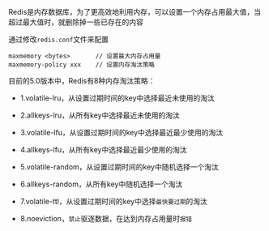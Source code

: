Redis是内存数据库，为了更高效地利用内存，可以设置一个内存占用最大值，当超过最大值时，就删除掉一些已存在的内容

通过修改`redis.conf`文件来配置

```
maxmemory <bytes>       // 设置最大内存占用量
maxmemory-policy xxx    // 设置内存淘汰策略
```

目前的5.0版本中，Redis有8种内存淘汰策略：

- 1.volatile-lru，从设置过期时间的key中选择最近未使用的淘汰

- 2.allkeys-lru，从所有key中选择最近未使用的淘汰

- 3.volatile-lfu，从设置过期时间的key中选择最近最少使用的淘汰

- 4.allkeys-lfu，从所有key中选择最近最少使用的淘汰

- 5.volatile-random，从设置过期时间的key中随机选择一个淘汰

- 6.allkeys-random，从所有key中随机选择一个淘汰

- 7.volatile-ttl，从设置过期时间的key中选择`最快要过期`的淘汰

- 8.noeviction，`禁止`驱逐数据，在达到内存占用量时`报错`